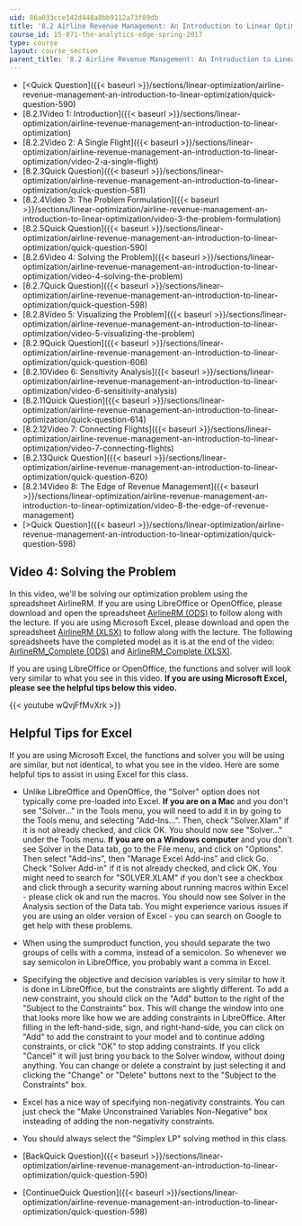 ```yaml
---
uid: 86a033cce142d448a8bb9112a73f89db
title: '8.2 Airline Revenue Management: An Introduction to Linear Optimization '
course_id: 15-071-the-analytics-edge-spring-2017
type: course
layout: course_section
parent_title: '8.2 Airline Revenue Management: An Introduction to Linear Optimization '
---
```


*   [<Quick Question]({{< baseurl >}}/sections/linear-optimization/airline-revenue-management-an-introduction-to-linear-optimization/quick-question-590)
*   [8.2.1Video 1: Introduction]({{< baseurl >}}/sections/linear-optimization/airline-revenue-management-an-introduction-to-linear-optimization)
*   [8.2.2Video 2: A Single Flight]({{< baseurl >}}/sections/linear-optimization/airline-revenue-management-an-introduction-to-linear-optimization/video-2-a-single-flight)
*   [8.2.3Quick Question]({{< baseurl >}}/sections/linear-optimization/airline-revenue-management-an-introduction-to-linear-optimization/quick-question-581)
*   [8.2.4Video 3: The Problem Formulation]({{< baseurl >}}/sections/linear-optimization/airline-revenue-management-an-introduction-to-linear-optimization/video-3-the-problem-formulation)
*   [8.2.5Quick Question]({{< baseurl >}}/sections/linear-optimization/airline-revenue-management-an-introduction-to-linear-optimization/quick-question-590)
*   [8.2.6Video 4: Solving the Problem]({{< baseurl >}}/sections/linear-optimization/airline-revenue-management-an-introduction-to-linear-optimization/video-4-solving-the-problem)
*   [8.2.7Quick Question]({{< baseurl >}}/sections/linear-optimization/airline-revenue-management-an-introduction-to-linear-optimization/quick-question-598)
*   [8.2.8Video 5: Visualizing the Problem]({{< baseurl >}}/sections/linear-optimization/airline-revenue-management-an-introduction-to-linear-optimization/video-5-visualizing-the-problem)
*   [8.2.9Quick Question]({{< baseurl >}}/sections/linear-optimization/airline-revenue-management-an-introduction-to-linear-optimization/quick-question-606)
*   [8.2.10Video 6: Sensitivity Analysis]({{< baseurl >}}/sections/linear-optimization/airline-revenue-management-an-introduction-to-linear-optimization/video-6-sensitivity-analysis)
*   [8.2.11Quick Question]({{< baseurl >}}/sections/linear-optimization/airline-revenue-management-an-introduction-to-linear-optimization/quick-question-614)
*   [8.2.12Video 7: Connecting Flights]({{< baseurl >}}/sections/linear-optimization/airline-revenue-management-an-introduction-to-linear-optimization/video-7-connecting-flights)
*   [8.2.13Quick Question]({{< baseurl >}}/sections/linear-optimization/airline-revenue-management-an-introduction-to-linear-optimization/quick-question-620)
*   [8.2.14Video 8: The Edge of Revenue Management]({{< baseurl >}}/sections/linear-optimization/airline-revenue-management-an-introduction-to-linear-optimization/video-8-the-edge-of-revenue-management)
*   [\>Quick Question]({{< baseurl >}}/sections/linear-optimization/airline-revenue-management-an-introduction-to-linear-optimization/quick-question-598)

Video 4: Solving the Problem
----------------------------

In this video, we'll be solving our optimization problem using the spreadsheet AirlineRM. If you are using LibreOffice or OpenOffice, please download and open the spreadsheet [AirlineRM (ODS)](https://open-learning-course-data-production.s3.amazonaws.com/15-071-the-analytics-edge-spring-2017/e33cf17dc0727661e68c7055d86615b5_AirlineRM.ods) to follow along with the lecture. If you are using Microsoft Excel, please download and open the spreadsheet [AirlineRM (XLSX)](https://open-learning-course-data-production.s3.amazonaws.com/15-071-the-analytics-edge-spring-2017/84a47fbaa58569c885233baeebe1b43a_AirlineRM.xlsx) to follow along with the lecture. The following spreadsheets have the completed model as it is at the end of the video: [AirlineRM\_Complete (ODS)](https://open-learning-course-data-production.s3.amazonaws.com/15-071-the-analytics-edge-spring-2017/c89eb356f581380fc16b0464e2e57c6b_AirlineRM_Complete.ods) and [AirlineRM\_Complete (XLSX)](https://open-learning-course-data-production.s3.amazonaws.com/15-071-the-analytics-edge-spring-2017/393dd38b7a412ece7f8160892c18f1f1_AirlineRM_Complete.xlsx).

If you are using LibreOffice or OpenOffice, the functions and solver will look very similar to what you see in this video. **If you are using Microsoft Excel, please see the helpful tips below this video.**

{{< youtube wQvjFfMvXrk >}}

Helpful Tips for Excel
----------------------

If you are using Microsoft Excel, the functions and solver you will be using are similar, but not identical, to what you see in the video. Here are some helpful tips to assist in using Excel for this class.

*   Unlike LibreOffice and OpenOffice, the "Solver" option does not typically come pre-loaded into Excel. **If you are on a Mac** and you don't see "Solver..." in the Tools menu, you will need to add it in by going to the Tools menu, and selecting "Add-Ins...". Then, check "Solver.Xlam" if it is not already checked, and click OK. You should now see "Solver..." under the Tools menu. **If you are on a Windows computer** and you don't see Solver in the Data tab, go to the File menu, and click on "Options". Then select "Add-ins", then "Manage Excel Add-ins" and click Go. Check "Solver Add-in" if it is not already checked, and click OK. You might need to search for "SOLVER.XLAM" if you don't see a checkbox and click through a security warning about running macros within Excel - please click ok and run the macros. You should now see Solver in the Analysis section of the Data tab. You might experience various issues if you are using an older version of Excel - you can search on Google to get help with these problems. 
*   When using the sumproduct function, you should separate the two groups of cells with a comma, instead of a semicolon. So whenever we say semicolon in LibreOffice, you probably want a comma in Excel.
*   Specifying the objective and decision variables is very similar to how it is done in LibreOffice, but the constraints are slightly different. To add a new constraint, you should click on the "Add" button to the right of the "Subject to the Constraints" box. This will change the window into one that looks more like how we are adding constraints in LibreOffice. After filling in the left-hand-side, sign, and right-hand-side, you can click on "Add" to add the constraint to your model and to continue adding constraints, or click "OK" to stop adding constraints. If you click "Cancel" it will just bring you back to the Solver window, without doing anything. You can change or delete a constraint by just selecting it and clicking the "Change" or "Delete" buttons next to the "Subject to the Constraints" box. 
*   Excel has a nice way of specifying non-negativity constraints. You can just check the "Make Unconstrained Variables Non-Negative" box insteading of adding the non-negativity constraints. 
*   You should always select the "Simplex LP" solving method in this class. 

*   [BackQuick Question]({{< baseurl >}}/sections/linear-optimization/airline-revenue-management-an-introduction-to-linear-optimization/quick-question-590)
*   [ContinueQuick Question]({{< baseurl >}}/sections/linear-optimization/airline-revenue-management-an-introduction-to-linear-optimization/quick-question-598)